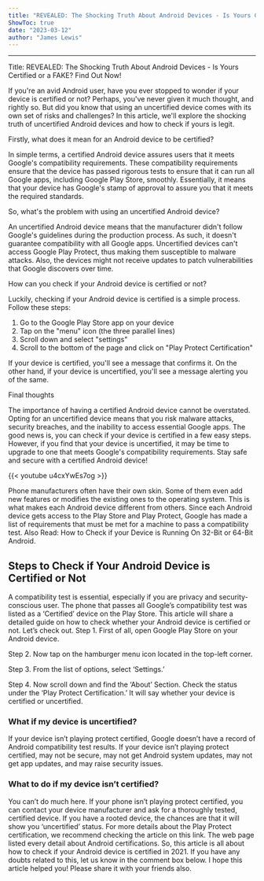 ```yaml
---
title: "REVEALED: The Shocking Truth About Android Devices - Is Yours Certified or a FAKE? Find Out Now!"
ShowToc: true 
date: "2023-03-12"
author: "James Lewis"
---
```

*****
Title: REVEALED: The Shocking Truth About Android Devices - Is Yours Certified or a FAKE? Find Out Now!

If you're an avid Android user, have you ever stopped to wonder if your device is certified or not? Perhaps, you've never given it much thought, and rightly so. But did you know that using an uncertified device comes with its own set of risks and challenges? In this article, we'll explore the shocking truth of uncertified Android devices and how to check if yours is legit.

Firstly, what does it mean for an Android device to be certified?

In simple terms, a certified Android device assures users that it meets Google's compatibility requirements. These compatibility requirements ensure that the device has passed rigorous tests to ensure that it can run all Google apps, including Google Play Store, smoothly. Essentially, it means that your device has Google's stamp of approval to assure you that it meets the required standards.

So, what's the problem with using an uncertified Android device?

An uncertified Android device means that the manufacturer didn't follow Google's guidelines during the production process. As such, it doesn't guarantee compatibility with all Google apps. Uncertified devices can't access Google Play Protect, thus making them susceptible to malware attacks. Also, the devices might not receive updates to patch vulnerabilities that Google discovers over time.

How can you check if your Android device is certified or not?

Luckily, checking if your Android device is certified is a simple process. Follow these steps:

1. Go to the Google Play Store app on your device
2. Tap on the "menu" icon (the three parallel lines)
3. Scroll down and select "settings"
4. Scroll to the bottom of the page and click on "Play Protect Certification"

If your device is certified, you'll see a message that confirms it. On the other hand, if your device is uncertified, you'll see a message alerting you of the same.

Final thoughts

The importance of having a certified Android device cannot be overstated. Opting for an uncertified device means that you risk malware attacks, security breaches, and the inability to access essential Google apps. The good news is, you can check if your device is certified in a few easy steps. However, if you find that your device is uncertified, it may be time to upgrade to one that meets Google's compatibility requirements. Stay safe and secure with a certified Android device!

{{< youtube u4cxYwEs7og >}} 



Phone manufacturers often have their own skin. Some of them even add new features or modifies the existing ones to the operating system. This is what makes each Android device different from others.
Since each Android device gets access to the Play Store and Play Protect, Google has made a list of requirements that must be met for a machine to pass a compatibility test.
Also Read: How to Check if your Device is Running On 32-Bit or 64-Bit Android.

 
## Steps to Check if Your Android Device is Certified or Not


A compatibility test is essential, especially if you are privacy and security-conscious user. The phone that passes all Google’s compatibility test was listed as a ‘Certified’ device on the Play Store.
This article will share a detailed guide on how to check whether your Android device is certified or not. Let’s check out.
Step 1. First of all, open Google Play Store on your Android device.

Step 2. Now tap on the hamburger menu icon located in the top-left corner.

Step 3. From the list of options, select ‘Settings.’

Step 4. Now scroll down and find the ‘About’ Section. Check the status under the ‘Play Protect Certification.’ It will say whether your device is certified or uncertified.


 
### What if my device is uncertified?


If your device isn’t playing protect certified, Google doesn’t have a record of Android compatibility test results. If your device isn’t playing protect certified, may not be secure, may not get Android system updates, may not get app updates, and may raise security issues.

 
### What to do if my device isn’t certified?


You can’t do much here. If your phone isn’t playing protect certified, you can contact your device manufacturer and ask for a thoroughly tested, certified device. If you have a rooted device, the chances are that it will show you ‘uncertified’ status.
For more details about the Play Protect certification, we recommend checking the article on this link. The web page listed every detail about Android certifications.
So, this article is all about how to check if your Android device is certified in 2021. If you have any doubts related to this, let us know in the comment box below. I hope this article helped you! Please share it with your friends also.




